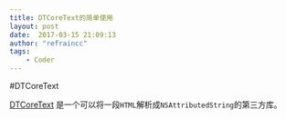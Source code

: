 ```yaml
---
title: DTCoreText的简单使用
layout: post
date:  2017-03-15 21:09:13
author: "refraincc"
tags:
	- Coder
---
```


#DTCoreText

[DTCoreText](https://github.com/Cocoanetics/DTCoreText) 是一个可以将一段`HTML`解析成`NSAttributedString`的第三方库。






